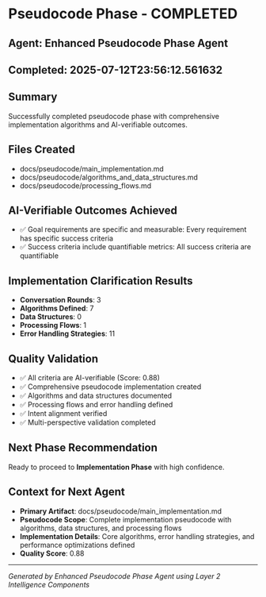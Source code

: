 # Pseudocode Phase - COMPLETED

## Agent: Enhanced Pseudocode Phase Agent
## Completed: 2025-07-12T23:56:12.561632

## Summary
Successfully completed pseudocode phase with comprehensive implementation algorithms and AI-verifiable outcomes.

## Files Created
- docs/pseudocode/main_implementation.md
- docs/pseudocode/algorithms_and_data_structures.md
- docs/pseudocode/processing_flows.md

## AI-Verifiable Outcomes Achieved
- ✅ Goal requirements are specific and measurable: Every requirement has specific success criteria
- ✅ Success criteria include quantifiable metrics: All success criteria are quantifiable

## Implementation Clarification Results
- **Conversation Rounds**: 3
- **Algorithms Defined**: 7
- **Data Structures**: 0
- **Processing Flows**: 1
- **Error Handling Strategies**: 11

## Quality Validation
- ✅ All criteria are AI-verifiable (Score: 0.88)
- ✅ Comprehensive pseudocode implementation created
- ✅ Algorithms and data structures documented
- ✅ Processing flows and error handling defined
- ✅ Intent alignment verified
- ✅ Multi-perspective validation completed

## Next Phase Recommendation
Ready to proceed to **Implementation Phase** with high confidence.

## Context for Next Agent
- **Primary Artifact**: docs/pseudocode/main_implementation.md
- **Pseudocode Scope**: Complete implementation pseudocode with algorithms, data structures, and processing flows
- **Implementation Details**: Core algorithms, error handling strategies, and performance optimizations defined
- **Quality Score**: 0.88

---
*Generated by Enhanced Pseudocode Phase Agent using Layer 2 Intelligence Components*
